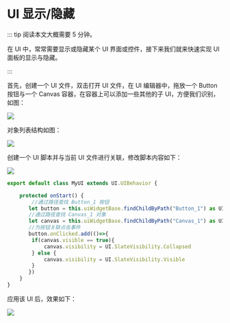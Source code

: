# UI 显示/隐藏

::: tip 阅读本文大概需要 5 分钟。

在 UI 中，常常需要显示或隐藏某个 UI 界面或控件，接下来我们就来快速实现 UI 面板的显示与隐藏。

:::

首先，创建一个 UI 文件，双击打开 UI 文件，在 UI 编辑器中，拖放一个 Button 按钮与一个 Canvas 容器，在容器上可以添加一些其他的子 UI，方便我们识别，如图：

![](https://wstatic-a1.233leyuan.com/productdocs/static/boxcnA2ZrKUwLlZy90l5Gub9Hzb.png)

对象列表结构如图：

![](https://wstatic-a1.233leyuan.com/productdocs/static/boxcnuQqnnLDTHh2RpkNe93exkc.png)

创建一个 UI 脚本并与当前 UI 文件进行关联，修改脚本内容如下：

![](https://wstatic-a1.233leyuan.com/productdocs/static/boxcnFXT2D5yAfYW2ULA8BeRBqh.gif)

```ts
export default class MyUI extends UI.UIBehavior {

    protected onStart() {
        //通过路径查找 Button_1 按钮
       let button = this.uiWidgetBase.findChildByPath("Button_1") as UI.Button
       //通过路径查找 Canvas_1 对象
       let canvas = this.uiWidgetBase.findChildByPath("Canvas_1") as UI.Canvas
       //为按钮关联点击事件
       button.onClicked.add(()=>{
        if(canvas.visible == true){
            canvas.visibility = UI.SlateVisibility.Collapsed
        } else {
            canvas.visibility = UI.SlateVisibility.Visible
        }
       })
    }
}
```

应用该 UI 后，效果如下：

![](https://wstatic-a1.233leyuan.com/productdocs/static/boxcntXETaEbAFAm5kYSJJPhK2d.gif)